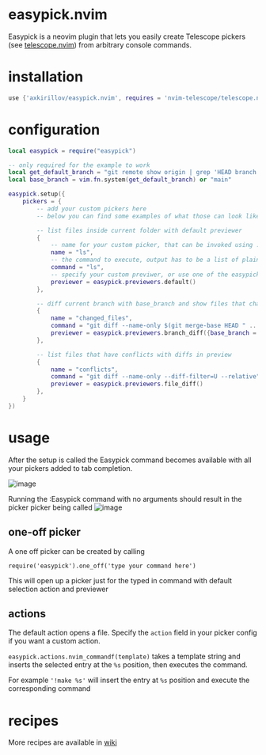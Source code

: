 # easypick.nvim
Easypick is a neovim plugin that lets you easily create Telescope pickers (see [telescope.nvim](https://github.com/nvim-telescope/telescope.nvim)) from arbitrary console commands.

# installation
```lua
use {'axkirillov/easypick.nvim', requires = 'nvim-telescope/telescope.nvim'}
```

# configuration
```lua
local easypick = require("easypick")

-- only required for the example to work
local get_default_branch = "git remote show origin | grep 'HEAD branch' | cut -d' ' -f5"
local base_branch = vim.fn.system(get_default_branch) or "main"

easypick.setup({
	pickers = {
		-- add your custom pickers here
		-- below you can find some examples of what those can look like

		-- list files inside current folder with default previewer
		{
			-- name for your custom picker, that can be invoked using :Easypick <name> (supports tab completion)
			name = "ls",
			-- the command to execute, output has to be a list of plain text entries
			command = "ls",
			-- specify your custom previwer, or use one of the easypick.previewers
			previewer = easypick.previewers.default()
		},

		-- diff current branch with base_branch and show files that changed with respective diffs in preview
		{
			name = "changed_files",
			command = "git diff --name-only $(git merge-base HEAD " .. base_branch .. " )",
			previewer = easypick.previewers.branch_diff({base_branch = base_branch})
		},

		-- list files that have conflicts with diffs in preview
		{
			name = "conflicts",
			command = "git diff --name-only --diff-filter=U --relative",
			previewer = easypick.previewers.file_diff()
		},
	}
})
```

# usage
After the setup is called the Easypick command becomes available with all your pickers added to tab completion.

![image](https://user-images.githubusercontent.com/32141102/209808931-e7b7dd8b-75ed-419d-9c81-24fb409b3059.png)

Running the :Easypick command with no arguments should result in the picker picker being called
![image](https://user-images.githubusercontent.com/32141102/209807394-4dfe2b85-dcdf-45ec-b8d7-b8bfec0c4dc1.png)

## one-off picker
A one off picker can be created by calling

`require('easypick').one_off('type your command here')`

This will open up a picker just for the typed in command with default selection action and previewer

## actions
The default action opens a file. Specify the `action` field in your picker config if you want a custom action.

`easypick.actions.nvim_commandf(template)` takes a template string and inserts the selected entry at the `%s` position, then executes the command.

For example `'!make %s'` will insert the entry at `%s` position and execute the corresponding command

# recipes
More recipes are available in [wiki](https://github.com/axkirillov/easypick.nvim/wiki)

